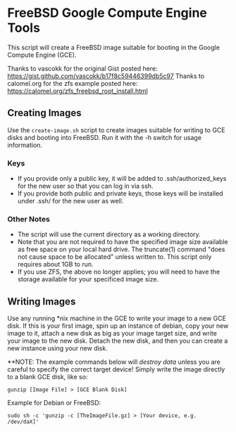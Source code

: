 FreeBSD Google Compute Engine Tools
===================================

This script will create a FreeBSD image suitable for booting in the Google Compute Engine (GCE).

Thanks to vascokk for the original Gist posted here: https://gist.github.com/vascokk/b17f8c59446399db5c97
Thanks to calomel.org for the zfs example posted here: https://calomel.org/zfs_freebsd_root_install.html

## Creating Images
Use the `create-image.sh` script to create images suitable for writing to GCE disks and booting into FreeBSD.  Run it with the -h switch for usage information.

### Keys
* If you provide only a public key, it will be added to .ssh/authorized_keys for the new user so that you can log in via ssh.
* If you provide both public and private keys, those keys will be installed under .ssh/ for the new user as well.

### Other Notes
* The script will use the current directory as a working directory.
* Note that you are not required to have the specified image size available as free space on your local hard drive.  The truncate(1) command "does not cause space to be allocated" unless written to.  This script only requires about 1GB to run.
* If you use ZFS, the above no longer applies; you will need to have the storage available for your specificed image size.

## Writing Images
Use any running *nix machine in the GCE to write your image to a new GCE disk.  If this is your first image, spin up an instance of debian, copy your new image to it, attach a new disk as big as your image target size, and write your image to the new disk.  Detach the new disk, and then you can create a new instance using your new disk.

**NOTE: The example commands below will _destroy data_ unless you are careful to specify the correct target device!
Simply write the image directly to a blank GCE disk, like so:
    
    gunzip [Image File] > [GCE Blank Disk]

Example for Debian or FreeBSD:

    sudo sh -c 'gunzip -c [TheImageFile.gz] > [Your device, e.g. /dev/daX]'
